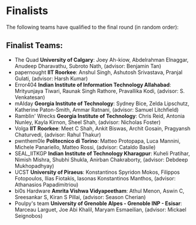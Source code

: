 Finalists
=========

The following teams have qualified to the final round (in random order):

## Finalist Teams:

- The Quad **University of Calgary**: Joey Ah-kiow, Abdelrahman Elnaggar, Anudeep Dharavathu, Subroto Nath, (advisor: Benjamin Tan)
- papernought **IIT Roorkee**: Anshul Singh, Ashutosh Srivastava, Pranjal Gulati, (advisor: Harsh Kumar)
- Error404 **Indian Institute of Information Technology Allahabad**: Mrityunjaya Tiwari, Raunak Singh Rathore, Pravallika Kodi,
(advisor: S. Venkatesan)
- mAIday **Georgia Institute of Technology**: Sydney Bice, Zelda Lipschutz, Katherine Paton-Smith, Ammar Ratnani,
(advisor: Samuel Litchfield)
- Ramblin' Wrecks **Georgia Institute of Technology**: Chris Reid, Antonia Nunley, Kayla Kirnon, Sheel Shah, (advisor: Nicholas Foster)
- Volga **IIT Roorkee**: Meet C Shah, Ankit Biswas, Archit Gosain, Pragyansh Chaturvedi, (advisor: Rahul Thakur)
- pwnthem0le **Politecnico di Torino**: Matteo Protopapa, Luca Mannini, Michele Panariello, Matteo Rossi, (advisor: Cataldo Basile)
- SEAL_IITKGP **Indian Institute of Technology Kharagpur**: Kuheli Pratihar, Nimish Mishra, Shubhi Shukla, Anirban Chakraborty, (advisor: Debdeep Mukhopadhyay)
- UCST **University of Piraeus**: Konstantinos Spyridon Mokos, Filippos Fotopoulos, Ilias Fiotakis, Iasonas Konstantinos Manthos, (advisor: Athanasios Papadimitriou)
- bi0s Hardware **Amrita Vishwa Vidyapeetham**: Athul Menon, Aswin C, Sreesankar S, Kiran S Pillai, (advisor: Season Cherian)
- Poulpy's team **University of Grenoble Alpes - Grenoble INP - Esisar**: Marceau Larguet, Joe Abi Khalil, Maryam Esmaeilian, (advisor: Mickael Seignobos)



